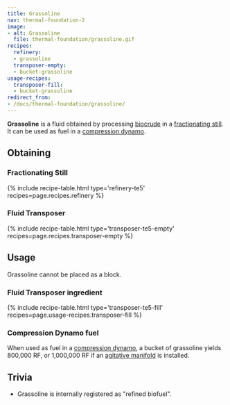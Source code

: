 ```yaml
---
title: Grassoline
nav: thermal-foundation-2
image:
- alt: Grassoline
  file: thermal-foundation/grassoline.gif
recipes:
  refinery:
  - grassoline
  transposer-empty:
  - bucket-grassoline
usage-recipes:
  transposer-fill:
  - bucket-grassoline
redirect_from:
- /docs/thermal-foundation/grassoline/
---
```


**Grassoline** is a fluid obtained by processing
[biocrude](/docs/thermal-foundation-2/biocrude/) in a [fractionating
still](/docs/thermal-expansion-5/fractionating-still/). It can be used as fuel in
a [compression dynamo](/docs/thermal-expansion-5/compression-dynamo/).


Obtaining
---------

### Fractionating Still
{% include recipe-table.html type='refinery-te5' recipes=page.recipes.refinery %}

### Fluid Transposer
{% include recipe-table.html type='transposer-te5-empty' recipes=page.recipes.transposer-empty %}


Usage
-----

Grassoline cannot be placed as a block.

### Fluid Transposer ingredient
{% include recipe-table.html type='transposer-te5-fill' recipes=page.usage-recipes.transposer-fill %}

### Compression Dynamo fuel
When used as fuel in a [compression
dynamo](/docs/thermal-expansion-5/compression-dynamo/), a bucket of grassoline
yields 800,000 RF, or 1,000,000 RF if an [agitative
manifold](/docs/thermal-expansion-5/augment-agitative-manifold/) is installed.


Trivia
------

* Grassoline is internally registered as "refined biofuel".
